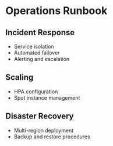 # Operations Runbook

## Incident Response
- Service isolation
- Automated failover
- Alerting and escalation

## Scaling
- HPA configuration
- Spot instance management

## Disaster Recovery
- Multi-region deployment
- Backup and restore procedures
